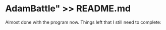 # AdamBattle" >> README.md
Almost done with the program now. Things left that I still need to complete:
